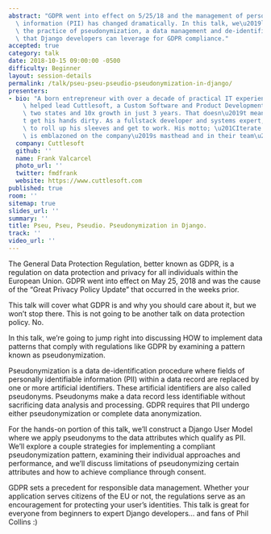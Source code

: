 ```yaml
---
abstract: "GDPR went into effect on 5/25/18 and the management of personally identifiable\
  \ information (PII) has changed dramatically. In this talk, we\u2019ll dive into\
  \ the practice of pseudonymization, a data management and de-identification procedure\
  \ that Django developers can leverage for GDPR compliance."
accepted: true
category: talk
date: 2018-10-15 09:00:00 -0500
difficulty: Beginner
layout: session-details
permalink: /talk/pseu-pseu-pseudio-pseudonymization-in-django/
presenters:
- bio: "A born entrepreneur with over a decade of practical IT experience, Frank has\
    \ helped lead Cuttlesoft, a Custom Software and Product Development agency, to\
    \ two states and 10x growth in just 3 years. That doesn\u2019t mean that he doesn\u2019\
    t get his hands dirty. As a fullstack developer and systems expert, this CEO likes\
    \ to roll up his sleeves and get to work. His motto; \u201CIterate towards perfection\u201D\
    \ is emblazoned on the company\u2019s masthead and in their team\u2019s minds."
  company: Cuttlesoft
  github: ''
  name: Frank Valcarcel
  photo_url: ''
  twitter: fmdfrank
  website: https://www.cuttlesoft.com
published: true
room: ''
sitemap: true
slides_url: ''
summary: ''
title: Pseu, Pseu, Pseudio. Pseudonymization in Django.
track: ''
video_url: ''
---
```


The General Data Protection Regulation, better known as GDPR, is a regulation on data protection and privacy for all individuals within the European Union. GDPR went into effect on May 25, 2018 and was the cause of the “Great Privacy Policy Update” that occurred in the weeks prior.

This talk will cover what GDPR is and why you should care about it, but we won’t stop there. This is not going to be another talk on data protection policy. No. 

In this talk, we’re going to jump right into discussing HOW to implement data patterns that comply with regulations like GDPR by examining a pattern known as pseudonymization. 

Pseudonymization is a data de-identification procedure where fields of personally identifiable information (PII) within a data record are replaced by one or more artificial identifiers. These artificial identifiers are also called pseudonyms. Pseudonyms make a data record less identifiable without sacrificing data analysis and processing. GDPR requires that PII undergo either pseudonymization or complete data anonymization.

For the hands-on portion of this talk, we’ll construct a Django User Model where we apply pseudonyms to the data attributes which qualify as PII. We’ll explore a couple strategies for implementing a compliant pseudonymization pattern, examining their individual approaches and performance, and we’ll discuss limitations of pseudonymizing certain attributes and how to achieve compliance through consent.

GDPR sets a precedent for responsible data management. Whether your application serves citizens of the EU or not, the regulations serve as an encouragement for protecting your user’s identities. This talk is great for everyone from beginners to expert Django developers… and fans of Phil Collins :)
